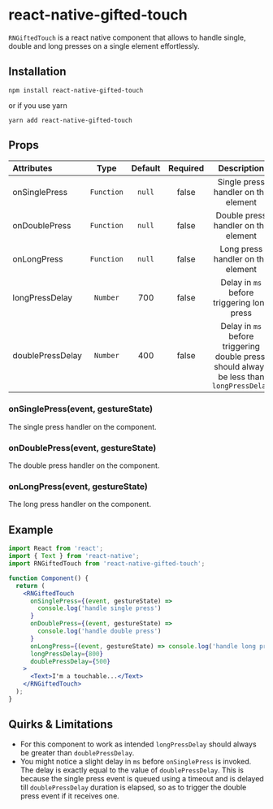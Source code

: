 # react-native-gifted-touch

`RNGiftedTouch` is a react native component that allows to handle single, double and long presses on a
single element effortlessly.

## Installation

`npm install react-native-gifted-touch`

or if you use yarn

`yarn add react-native-gifted-touch`

## Props

| Attributes       |    Type    | Default | Required |                                        Description                                        |
| :--------------- | :--------: | :-----: | :------: | :---------------------------------------------------------------------------------------: |
| onSinglePress    | `Function` | `null`  |  false   |                            Single press handler on the element                            |
| onDoublePress    | `Function` | `null`  |  false   |                            Double press handler on the element                            |
| onLongPress      | `Function` | `null`  |  false   |                             Long press handler on the element                             |
| longPressDelay   |  `Number`  |   700   |  false   |                        Delay in `ms` before triggering long press                         |
| doublePressDelay |  `Number`  |   400   |  false   | Delay in `ms` before triggering double press, should always be less than `longPressDelay` |

### onSinglePress(event, gestureState)

The single press handler on the component.

### onDoublePress(event, gestureState)

The double press handler on the component.

### onLongPress(event, gestureState)

The long press handler on the component.

## Example

```jsx
import React from 'react';
import { Text } from 'react-native';
import RNGiftedTouch from 'react-native-gifted-touch';

function Component() {
  return (
    <RNGiftedTouch
      onSinglePress={(event, gestureState) =>
        console.log('handle single press')
      }
      onDoublePress={(event, gestureState) =>
        console.log('handle double press')
      }
      onLongPress={(event, gestureState) => console.log('handle long press')}
      longPressDelay={800}
      doublePressDelay={500}
    >
      <Text>I'm a touchable...</Text>
    </RNGiftedTouch>
  );
}
```

## Quirks & Limitations

- For this component to work as intended `longPressDelay` should always be greater than
  `doublePressDelay`.
- You might notice a slight delay in `ms` before `onSinglePress` is invoked. The delay is exactly
  equal to the value of `doublePressDelay`. This is because the single press event is queued using a
  timeout and is delayed till `doublePressDelay` duration is elapsed, so as to trigger the double
  press event if it receives one.
